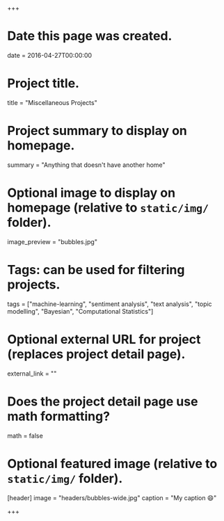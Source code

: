+++
# Date this page was created.
date = 2016-04-27T00:00:00

# Project title.
title = "Miscellaneous Projects"

# Project summary to display on homepage.
summary = "Anything that doesn't have another home"

# Optional image to display on homepage (relative to `static/img/` folder).
image_preview = "bubbles.jpg"

# Tags: can be used for filtering projects.
tags = ["machine-learning", "sentiment analysis", "text analysis", "topic modelling", "Bayesian", "Computational Statistics"]

# Optional external URL for project (replaces project detail page).
external_link = ""

# Does the project detail page use math formatting?
math = false

# Optional featured image (relative to `static/img/` folder).
[header]
image = "headers/bubbles-wide.jpg"
caption = "My caption :smile:"

+++


